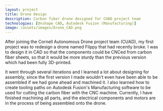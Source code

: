```yaml
---
layout: project
title: Drone Design
description: Carbon fiber drone designed for CUAD project team
technologies: [Onshape CAD, Autodesk Fusion (Manufacturing)]
image: /assets/images/Drone_CAD.png
---
```



After joining the Cornell Autonomous Drone project team (CUAD), my first project was to redesign a drone named Flippy that had recently broke. I was to design it in CAD so that the components could be CNCed from carbon fiber sheets, so that it would be more sturdy than the previous version which had been fully 3D-printed.

It went through several iterations and I learned a lot about designing for assembly, since the first version I made wouldn't even have been able to be assembled if we had gone ahead and machined it. I also learned how to create tooling paths on Autodesk Fusion's Manufacturing software to be used for cutting the carbon fiber with the CNC machine. Currently, I have finished machining all parts, and the electrical components and motors are in the process of being assembled onto the drone. 
